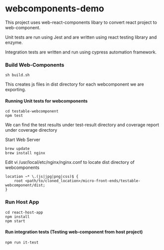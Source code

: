 # webcomponents-demo
This project uses web-react-components libary to convert react project to web-component.

Unit tests are run using Jest and are written using react testing library and enzyme.

Integration tests are written and run using cypress automation framework.

### Build Web-Components
```sh build.sh```

This creates js files in dist directory for each webcomponent we are exporting.

#### Running Unit tests for webcomponents
```
cd testable-webcomponent
npm test
```
We can find the test results under test-result directory and coverage report under coverage directory

Start Web Server
```
brew update
brew install nginx
```
Edit vi /usr/local/etc/nginx/nginx.conf to locate dist directory of webcomponents
```
location ~* \.(js|jpg|png|css)$ {
    root <path/to/cloned_location>/micro-front-ends/testable-webcomponent/dist;
}
```        

### Run Host App
```
cd react-host-app
npm install
npm start
```
#### Run integration tests (Testing web-component from host project)
```
npm run it-test
```
